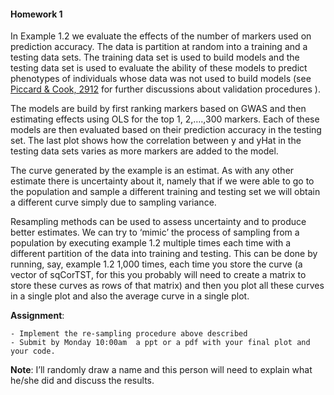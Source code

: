#### Homework 1

In Example 1.2 we evaluate the effects of the number of markers used on prediction accuracy. The data is partition at random into a training and a testing data sets. The training data set is used to build models and the testing data set is used to evaluate the ability of these models to predict phenotypes of individuals whose data was not used to build models (see [Piccard & Cook, 2912]( http://amstat.tandfonline.com/keyword/Optimism%20Principle) for further discussions about validation procedures ).

The models are build by first ranking markers based on GWAS and then estimating effects using OLS for the top 1, 2,….,300 markers. Each of these models are then evaluated based on their prediction accuracy in the testing set. The last plot shows how the correlation between y and yHat in the testing data sets varies as more markers are added to the model.

The curve generated by the example is an estimat. As with any other estimate there is uncertainty about it, namely that if we were able to go to the population and sample a different training and testing set we will obtain a different curve simply due to sampling variance.

Resampling methods can be used to assess uncertainty and to produce better estimates. We can try to ‘mimic’ the process of sampling from a population by executing example 1.2 multiple times each time with a different partition of the data into training and testing. This can be done by running, say, example 1.2 1,000 times, each time you store the curve (a vector of sqCorTST, for this you probably will need to create a matrix to store these curves as rows of that matrix) and then you plot all these curves in a single plot and also the average curve in a single plot.

**Assignment**:

	- Implement the re-sampling procedure above described
	- Submit by Monday 10:00am  a ppt or a pdf with your final plot and your code.

**Note**: I’ll randomly draw a name and this person will need to explain what he/she did and discuss the results.

